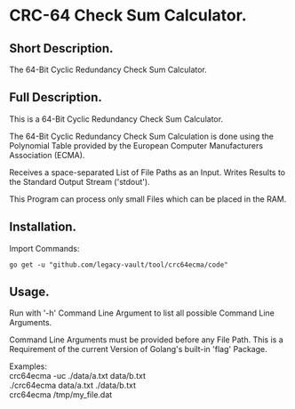 # CRC-64 Check Sum Calculator.


## Short Description.

The 64-Bit Cyclic Redundancy Check Sum Calculator.

## Full Description.

This is a 64-Bit Cyclic Redundancy Check Sum Calculator.

The 64-Bit Cyclic Redundancy Check Sum Calculation is done using the
Polynomial Table provided by the European Computer Manufacturers Association 
(ECMA).

Receives a space-separated List of File Paths as an Input.
Writes Results to the Standard Output Stream ('stdout').

This Program can process only small Files which can be placed in the RAM.


## Installation.

Import Commands:
```
go get -u "github.com/legacy-vault/tool/crc64ecma/code"
```

## Usage.

Run with '-h' Command Line Argument to list all possible Command Line Arguments.

Command Line Arguments must be provided before any File Path. This is a 
Requirement of the current Version of Golang's built-in 'flag' Package.

Examples:<br />
crc64ecma -uc ./data/a.txt data/b.txt<br />
./crc64ecma data/a.txt ./data/b.txt<br />
crc64ecma /tmp/my_file.dat<br />
